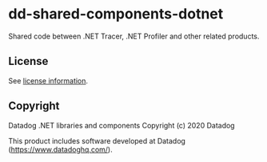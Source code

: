 # dd-shared-components-dotnet

Shared code between .NET Tracer, .NET Profiler and other related products.

## License

See [license information](./LICENSE).

## Copyright

Datadog .NET libraries and components
Copyright (c) 2020 Datadog

This product includes software developed at Datadog (https://www.datadoghq.com/).
